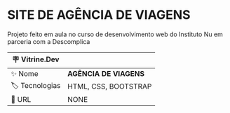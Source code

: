 # SITE DE AGÊNCIA DE VIAGENS

Projeto feito em aula no curso de desenvolvimento web do Instituto Nu em parceria com a Descomplica

| :placard: Vitrine.Dev |     |
| -------------  | --- |
| :sparkles: Nome        | **AGÊNCIA DE VIAGENS**
| :label: Tecnologias | HTML, CSS, BOOTSTRAP
| :rocket: URL         | NONE

<!-- Inserir imagem com a #vitrinedev ao final do link -->
![]()

